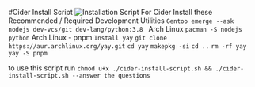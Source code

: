 #Cider Install Script
![Installation Script For Cider](https://github.com/CiderApp/Cider)
Install these Recommended / Required Development Utilities
`Gentoo
emerge --ask nodejs dev-vcs/git dev-lang/python:3.8
`
Arch Linux
`pacman -S nodejs python`
Arch Linux - pnpm
`Install yay`
`git clone https://aur.archlinux.org/yay.git`
`cd yay`
`makepkg -si`
`cd ..`
`rm -rf yay`
`yay -S pnpm`

to use this script run
`chmod u+x ./cider-install-script.sh && ./cider-install-script.sh --answer the questions`
